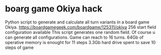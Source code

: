 # boarg game Okiya hack
Python script to generate and calculate all turn variants in a board game Okiya.
https://boardgamegeek.com/boardgame/125311/okiya
256 start field configuration available
This script generates one random field. Of course u can generate all configurations.
Game can reach to 16 turns.
64Gb of operative memory is enought for 11 steps
3.3Gb hard drive spent to save 10 steps of game
